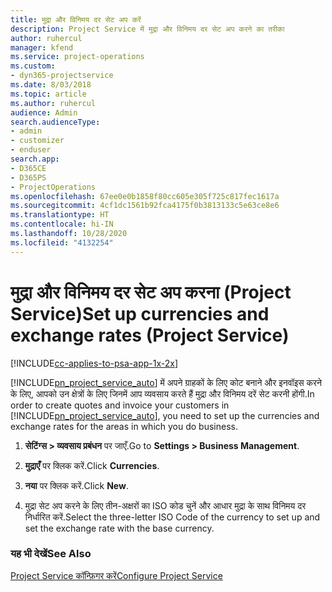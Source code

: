```yaml
---
title: मुद्रा और विनिमय दर सेट अप करें
description: Project Service में मुद्रा और विनिमय दर सेट अप करने का तरीका
author: ruhercul
manager: kfend
ms.service: project-operations
ms.custom:
- dyn365-projectservice
ms.date: 8/03/2018
ms.topic: article
ms.author: ruhercul
audience: Admin
search.audienceType:
- admin
- customizer
- enduser
search.app:
- D365CE
- D365PS
- ProjectOperations
ms.openlocfilehash: 67ee0e0b1858f80cc605e305f725c817fec1617a
ms.sourcegitcommit: 4cf1dc1561b92fca4175f0b3813133c5e63ce8e6
ms.translationtype: HT
ms.contentlocale: hi-IN
ms.lasthandoff: 10/28/2020
ms.locfileid: "4132254"
---
```

# <a name="set-up-currencies-and-exchange-rates-project-service"></a><span data-ttu-id="a77b8-103">मुद्रा और विनिमय दर सेट अप करना (Project Service)</span><span class="sxs-lookup"><span data-stu-id="a77b8-103">Set up currencies and exchange rates (Project Service)</span></span>

[!INCLUDE[cc-applies-to-psa-app-1x-2x](../includes/cc-applies-to-psa-app-1x-2x.md)]

<span data-ttu-id="a77b8-104">[!INCLUDE[pn_project_service_auto](../includes/pn-project-service-auto.md)] में अपने ग्राहकों के लिए कोट बनाने और इनवॉइस करने के लिए, आपको उन क्षेत्रों के लिए जिनमें आप व्यवसाय करते हैं मुद्रा और विनिमय दरें सेट करनी होंगी.</span><span class="sxs-lookup"><span data-stu-id="a77b8-104">In order to create quotes and invoice your customers in [!INCLUDE[pn_project_service_auto](../includes/pn-project-service-auto.md)], you need to set up the currencies and exchange rates for the areas in which you do business.</span></span>  
  
1.  <span data-ttu-id="a77b8-105">**सेटिंग्स > व्यवसाय प्रबंधन** पर जाएँ.</span><span class="sxs-lookup"><span data-stu-id="a77b8-105">Go to **Settings > Business Management**.</span></span>  
  
2.  <span data-ttu-id="a77b8-106">**मुद्राएँ** पर क्लिक करें.</span><span class="sxs-lookup"><span data-stu-id="a77b8-106">Click **Currencies**.</span></span>  
  
3.  <span data-ttu-id="a77b8-107">**नया** पर क्लिक करें.</span><span class="sxs-lookup"><span data-stu-id="a77b8-107">Click **New**.</span></span>  
  
4.  <span data-ttu-id="a77b8-108">मुद्रा सेट अप करने के लिए तीन-अक्षरों का ISO कोड चुनें और आधार मुद्रा के साथ विनिमय दर निर्धारित करें.</span><span class="sxs-lookup"><span data-stu-id="a77b8-108">Select the three-letter ISO Code of the currency to set up and set the exchange rate with the base currency.</span></span>  
  
### <a name="see-also"></a><span data-ttu-id="a77b8-109">यह भी देखें</span><span class="sxs-lookup"><span data-stu-id="a77b8-109">See Also</span></span>  
 [<span data-ttu-id="a77b8-110">Project Service कॉन्फ़िगर करें</span><span class="sxs-lookup"><span data-stu-id="a77b8-110">Configure Project Service</span></span>](../psa/configure.md)
